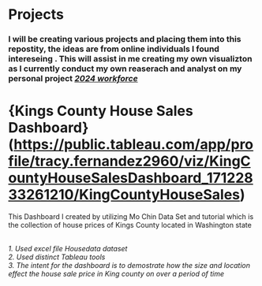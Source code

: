 # Projects

### I will be creating various projects and placing them into this repostity, the ideas are from online individuals I found intereseing . This will assist in me creating my own visualizton as I currently conduct my own reaserach and analyst on my personal project <ins>*2024 workforce*</ins>

# {Kings County House Sales Dashboard} (https://public.tableau.com/app/profile/tracy.fernandez2960/viz/KingCountyHouseSalesDashboard_17122833261210/KingCountyHouseSales)
This Dashboard I created by utilizing Mo Chin Data Set and tutorial which is the collection of house prices of Kings County located in Washington state 

*<br>1. Used excel  file Housedata dataset*
*<br>2. Used distinct Tableau tools*
*<br>3. The intent for the dashboard is to demostrate how the size and location effect the house sale price in King county on over a period of time*
 

